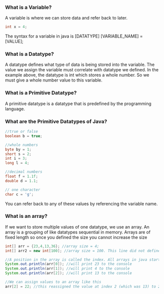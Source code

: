 ### What is a Variable?
A variable is where we can store data and refer back to later. 
```Java
int x = 4;
```
The syntax for a variable in java is [DATATYPE] [VARIABLE_NAME] = [VALUE];

### What is a Datatype?
A datatype defines what type of data is being stored into the variable. The value we assign the variable must correlate with datatype we defined. In the example above, the datatype is int which stores a whole number. So we must give a whole number value to this variable.

### What is a Primitive Datatype?
A primitive datatype is a datatype that is predefined by the programming language.

### What are the Primitive Datatypes of Java?
```Java
//true or false
boolean b = true;

//whole numbers
byte by = 1;
short s = 2;
int i = 3;
long l = 4;

//decimal numbers
float f = 1.1f;
double d = 1.1;

// one character
char c = 'g';
```
You can refer back to any of these values by referencing the variable name.

### What is an array?
If we want to store multiple values of one datatype, we use an array. An array is a grouping of like datatypes sequential in memory. Arrays are of fixed length so once you defined the size you cannot increase the size
```Java
int[] arr = {23,4,13,36}; //array size = 4;
int[] arr2 = new int[100]; //array size = 100. This line did not defined any values in the array. It just created 100 places in memory next to eachother to store int values later

//A position in the array is called the index. All arrays in java start at index 0 and then increments by 1.
System.out.println(arr[0]); //will print 23 to the console
System.out.println(arr[1]); //will print 4 to the console
System.out.println(arr[2]); //will print 13 to the console

//We can assign values to an array like this
arr[2] = 22; //this reassigned the value at index 2 (which was 13) to 22
```
